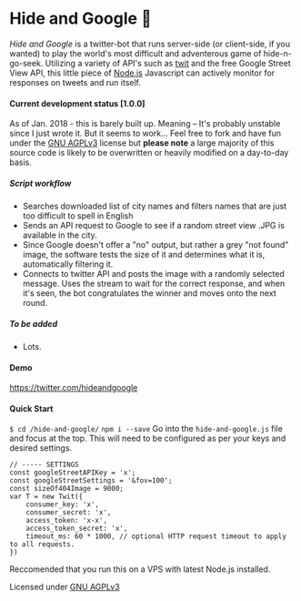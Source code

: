 # Hide and Google 🤖
*Hide and Google* is a twitter-bot that runs server-side (or client-side, if you wanted) to play the world's most difficult and adventerous game of hide-n-go-seek. Utilizing a variety of API's such as [twit](https://github.com/ttezel/twit) and the free Google Street View API, this little piece of [Node.js](nodejs.org) Javascript can actively monitor for responses on tweets and run itself.

#### Current development status [1.0.0]
As of Jan. 2018 - this is barely built up. Meaning – It's probably unstable since I just wrote it. But it seems to work... Feel free to fork and have fun under the [GNU AGPLv3](https://www.gnu.org/licenses/agpl-3.0.en.html) license but **please note** a large majority of this source code is likely to be overwritten or heavily modified on a day-to-day basis.

##### Script workflow

  - Searches downloaded list of city names and filters names that are just too difficult to spell in English
  - Sends an API request to Google to see if a random street view .JPG is available in the city.
  - Since Google doesn't offer a "no" output, but rather a grey "not found" image, the software tests the size of it and determines what it is, automatically filtering it.
  - Connects to twitter API and posts the image with a randomly selected message. Uses the stream to wait for the correct response, and when it's seen, the bot congratulates the winner and moves onto the next round.

##### To be added
- Lots.


#### Demo
https://twitter.com/hideandgoogle


#### Quick Start

`$ cd /hide-and-google/`
`npm i --save`
Go into the `hide-and-google.js` file and focus at the top.
This will need to be configured as per your keys and desired settings.
```
// ----- SETTINGS
const googleStreetAPIKey = 'x';
const googleStreetSettings = '&fov=100';
const sizeOf404Image = 9000;
var T = new Twit({
    consumer_key: 'x',
    consumer_secret: 'x',
    access_token: 'x-x',
    access_token_secret: 'x',
    timeout_ms: 60 * 1000, // optional HTTP request timeout to apply to all requests.
})
```
Reccomended that you run this on a VPS with latest Node.js installed.

Licensed under [GNU AGPLv3](https://www.gnu.org/licenses/agpl-3.0.en.html)